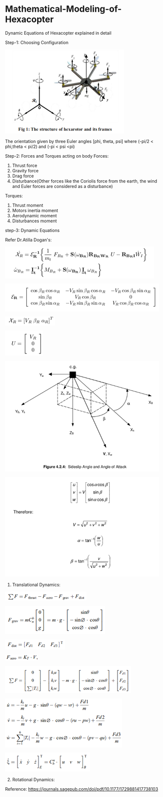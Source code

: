 # Mathematical-Modeling-of-Hexacopter
Dynamic Equations of Hexacopter explained in detail

Step-1: Choosing Configuration

![](Images/hex_config.png)

The orientation given by three Euler angles [phi, theta, psi] where (-pi/2 < phi,theta < pi/2) and (-pi < psi <pi)

Step-2: Forces and Torques acting on body
Forces:
1) Thrust force
2) Gravity force
3) Drag force
4) Disturbance(Other forces like the Coriolis force from the earth, the wind and Euler forces are considered as a disturbance)

Torques:
1) Thrust moment 
2) Motors inertia moment
3) Aerodynamic moment
4) Disturbances moment

step-3: Dynamic Equations

Refer Dr.Atilla Dogan's: 

![](Images/TDandRD.png)

![](Images/Epsilon.png)

![](Images/Khai.png)

![](Images/U.png)

![](Images/sideslip.png)

![](Images/windtobody.png)


1) Translational Dynamics:

![](Images/Force.png)

![](Images/Force1.png)

![](Images/Force2.png)

![](Images/Force4.png)

![](Images/Force6.png)

![](Images/TD.png)

![](Images/TD1.png)

2) Rotational Dynamics:


Reference: https://journals.sagepub.com/doi/pdf/10.1177/1729881417738103
